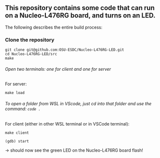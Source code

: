 ## This repository contains some code that can run on a Nucleo-L476RG board, and turns on an LED. 

The following describes the entire build process:

### Clone the repository 
```
git clone git@github.com:OSU-ESDC/Nucleo-L476RG-LED.git
cd Nucleo-L476RG-LED/src
make
```

###### Open two terminals: one for client and one for server
For server:
```
make load
```

###### To open a folder from WSL in VScode, just cd into that folder and use the command: `code .`

For client (either in other WSL terminal or in VSCode terminal):  

```
make client
```
```
(gdb) start
```
-> should now see the green LED on the Nucleo-L476RG board flash!  


